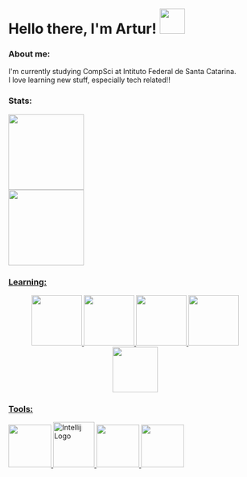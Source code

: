 
# Hello there, I'm Artur! <img src="https://media.tenor.com/JW0XaqKXJfsAAAAi/cat-pixelated.gif" width="50" height="50"/>

### About me:
I'm currently studying CompSci at Intituto Federal de Santa Catarina. </br>
I love learning new stuff, especially tech related!!


### Stats:
<div>
    <a href="https://github.com/Pozzoo">
    <img height="150em" src="https://github-readme-stats-git-masterrstaa-rickstaa.vercel.app/api?username=Pozzoo&show_icons=true&theme=codeSTACKr&include_all_commits=true&count_private=true"/> </br>
    <img height="150em" src="https://github-readme-stats-git-masterrstaa-rickstaa.vercel.app/api/top-langs/?username=Pozzoo&layout=compact&langs_count=7&theme=codeSTACKr"/>
</div>



### Learning:
<div align="center">
    <img src="https://cdn.jsdelivr.net/gh/devicons/devicon/icons/cplusplus/cplusplus-original.svg" height="100" />
    <img src="https://cdn.jsdelivr.net/gh/devicons/devicon/icons/java/java-plain.svg" height="100" /> 
    <img src="https://cdn.jsdelivr.net/gh/devicons/devicon/icons/html5/html5-original-wordmark.svg" height="100"/>
    <img src="https://cdn.jsdelivr.net/gh/devicons/devicon/icons/css3/css3-original-wordmark.svg" height="100" />
    <img src="https://cdn.jsdelivr.net/gh/devicons/devicon/icons/javascript/javascript-original.svg" height="90" />
</div>

### Tools:
<div allign="center">
    <img src="https://cdn.jsdelivr.net/gh/devicons/devicon/icons/visualstudio/visualstudio-plain.svg" height="85" />
    <img src="https://img.icons8.com/?size=512&id=61466&format=png" alt="Intellij Logo" width="82" height="90"/>
    <img src="https://cdn.jsdelivr.net/gh/devicons/devicon/icons/git/git-original.svg" height="85" />
    <img src="https://cdn.jsdelivr.net/gh/devicons/devicon/icons/vscode/vscode-original.svg" height="85"/>
</div>
